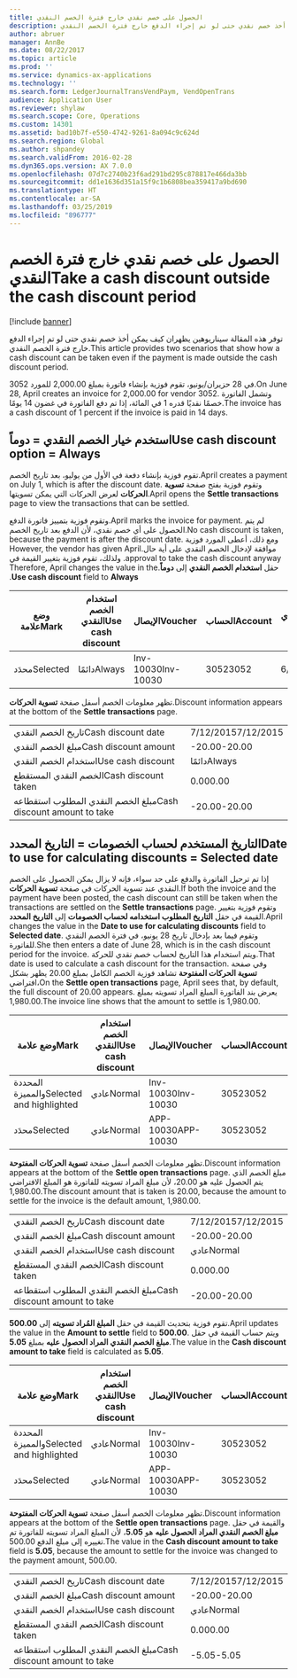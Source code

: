 ```yaml
---
title: الحصول على خصم نقدي خارج فترة الخصم النقدي
description: توفر هذه المقالة سيناريوهين يظهران كيف يمكن أخذ خصم نقدي حتى لو تم إجراء الدفع خارج فترة الخصم النقدي.
author: abruer
manager: AnnBe
ms.date: 08/22/2017
ms.topic: article
ms.prod: ''
ms.service: dynamics-ax-applications
ms.technology: ''
ms.search.form: LedgerJournalTransVendPaym, VendOpenTrans
audience: Application User
ms.reviewer: shylaw
ms.search.scope: Core, Operations
ms.custom: 14301
ms.assetid: bad10b7f-e550-4742-9261-8a094c9c624d
ms.search.region: Global
ms.author: shpandey
ms.search.validFrom: 2016-02-28
ms.dyn365.ops.version: AX 7.0.0
ms.openlocfilehash: 07d7c2740b23f6ad291bd295c878817e466da3bb
ms.sourcegitcommit: dd1e1636d351a15f9c1b6808bea359417a9bd690
ms.translationtype: HT
ms.contentlocale: ar-SA
ms.lasthandoff: 03/25/2019
ms.locfileid: "896777"
---
```

# <a name="take-a-cash-discount-outside-the-cash-discount-period"></a><span data-ttu-id="38aa5-103">الحصول على خصم نقدي خارج فترة الخصم النقدي</span><span class="sxs-lookup"><span data-stu-id="38aa5-103">Take a cash discount outside the cash discount period</span></span>

[!include [banner](../includes/banner.md)]

<span data-ttu-id="38aa5-104">توفر هذه المقالة سيناريوهين يظهران كيف يمكن أخذ خصم نقدي حتى لو تم إجراء الدفع خارج فترة الخصم النقدي.</span><span class="sxs-lookup"><span data-stu-id="38aa5-104">This article provides two scenarios that show how a cash discount can be taken even if the payment is made outside the cash discount period.</span></span>

<span data-ttu-id="38aa5-105">في 28 حزيران/يونيو، تقوم فوزية بإنشاء فاتورة بمبلغ 2,000.00 للمورد 3052.</span><span class="sxs-lookup"><span data-stu-id="38aa5-105">On June 28, April creates an invoice for 2,000.00 for vendor 3052.</span></span> <span data-ttu-id="38aa5-106">وتشمل الفاتورة خصمًا نقديًا قدره 1 في المائة، إذا تم دفع الفاتورة في غضون 14 يومًا.‬</span><span class="sxs-lookup"><span data-stu-id="38aa5-106">The invoice has a cash discount of 1 percent if the invoice is paid in 14 days.</span></span>

## <a name="use-cash-discount-option--always"></a><span data-ttu-id="38aa5-107">استخدم خيار الخصم النقدي = دوماً</span><span class="sxs-lookup"><span data-stu-id="38aa5-107">Use cash discount option = Always</span></span>
<span data-ttu-id="38aa5-108">تقوم فوزية بإنشاء دفعة في الأول من يوليو، بعد تاريخ الخصم.</span><span class="sxs-lookup"><span data-stu-id="38aa5-108">April creates a payment on July 1, which is after the discount date.</span></span> <span data-ttu-id="38aa5-109">وتقوم فوزية بفتح صفحة **تسوية الحركات** لعرض الحركات التي يمكن تسويتها.</span><span class="sxs-lookup"><span data-stu-id="38aa5-109">April opens the **Settle transactions** page to view the transactions that can be settled.</span></span> 

<span data-ttu-id="38aa5-110">وتقوم فوزية بتمييز فاتورة الدفع.</span><span class="sxs-lookup"><span data-stu-id="38aa5-110">April marks the invoice for payment.</span></span> <span data-ttu-id="38aa5-111">لم يتم الحصول على أي خصم نقدي، لأن الدفع بعد تاريخ الخصم.</span><span class="sxs-lookup"><span data-stu-id="38aa5-111">No cash discount is taken, because the payment is after the discount date.</span></span> <span data-ttu-id="38aa5-112">‏‫ومع ذلك، أعطى المورد فوزية موافقة لإدخال الخصم النقدي على أية حال.</span><span class="sxs-lookup"><span data-stu-id="38aa5-112">However, the vendor has given April approval to take the cash discount anyway.</span></span> <span data-ttu-id="38aa5-113">ولذلك، تقوم فوزية بتغيير القيمة في حقل **استخدام الخصم النقدي** إلى **دوماً**.</span><span class="sxs-lookup"><span data-stu-id="38aa5-113">Therefore, April changes the value in the **Use cash discount** field to **Always**.</span></span>

| <span data-ttu-id="38aa5-114">وضع علامة</span><span class="sxs-lookup"><span data-stu-id="38aa5-114">Mark</span></span>     | <span data-ttu-id="38aa5-115">استخدام الخصم النقدي</span><span class="sxs-lookup"><span data-stu-id="38aa5-115">Use cash discount</span></span> | <span data-ttu-id="38aa5-116">الإيصال</span><span class="sxs-lookup"><span data-stu-id="38aa5-116">Voucher</span></span>   | <span data-ttu-id="38aa5-117">الحساب</span><span class="sxs-lookup"><span data-stu-id="38aa5-117">Account</span></span> | <span data-ttu-id="38aa5-118">تاريخ الخصم النقدي</span><span class="sxs-lookup"><span data-stu-id="38aa5-118">Cash discount date</span></span> | <span data-ttu-id="38aa5-119">تاريخ الاستحقاق</span><span class="sxs-lookup"><span data-stu-id="38aa5-119">Due date</span></span>  | <span data-ttu-id="38aa5-120">الفاتورة</span><span class="sxs-lookup"><span data-stu-id="38aa5-120">Invoice</span></span> | <span data-ttu-id="38aa5-121">المبلغ بعملة الحركة</span><span class="sxs-lookup"><span data-stu-id="38aa5-121">Amount in transaction currency</span></span> | <span data-ttu-id="38aa5-122">عملة</span><span class="sxs-lookup"><span data-stu-id="38aa5-122">Currency</span></span> | <span data-ttu-id="38aa5-123">المبلغ المراد تسويته</span><span class="sxs-lookup"><span data-stu-id="38aa5-123">Amount to settle</span></span> |
|----------|-------------------|-----------|---------|--------------------|-----------|---------|--------------------------------|----------|------------------|
| <span data-ttu-id="38aa5-124">محدَد</span><span class="sxs-lookup"><span data-stu-id="38aa5-124">Selected</span></span> | <span data-ttu-id="38aa5-125">دائمًا</span><span class="sxs-lookup"><span data-stu-id="38aa5-125">Always</span></span>            | <span data-ttu-id="38aa5-126">Inv-10030</span><span class="sxs-lookup"><span data-stu-id="38aa5-126">Inv-10030</span></span> | <span data-ttu-id="38aa5-127">3052</span><span class="sxs-lookup"><span data-stu-id="38aa5-127">3052</span></span>    | <span data-ttu-id="38aa5-128">6/28/2015</span><span class="sxs-lookup"><span data-stu-id="38aa5-128">6/28/2015</span></span>          | <span data-ttu-id="38aa5-129">7/12/2015</span><span class="sxs-lookup"><span data-stu-id="38aa5-129">7/12/2015</span></span> | <span data-ttu-id="38aa5-130">10030</span><span class="sxs-lookup"><span data-stu-id="38aa5-130">10030</span></span>   | <span data-ttu-id="38aa5-131">-2,000.00</span><span class="sxs-lookup"><span data-stu-id="38aa5-131">-2,000.00</span></span>                      | <span data-ttu-id="38aa5-132">دولار أمريكي</span><span class="sxs-lookup"><span data-stu-id="38aa5-132">USD</span></span>      | <span data-ttu-id="38aa5-133">-1,980.00</span><span class="sxs-lookup"><span data-stu-id="38aa5-133">-1,980.00</span></span>        |

<span data-ttu-id="38aa5-134">تظهر معلومات الخصم أسفل صفحة **تسوية الحركات**.</span><span class="sxs-lookup"><span data-stu-id="38aa5-134">Discount information appears at the bottom of the **Settle transactions** page.</span></span>

|                              |           |
|------------------------------|-----------|
| <span data-ttu-id="38aa5-135">تاريخ الخصم النقدي</span><span class="sxs-lookup"><span data-stu-id="38aa5-135">Cash discount date</span></span>           | <span data-ttu-id="38aa5-136">7/12/2015</span><span class="sxs-lookup"><span data-stu-id="38aa5-136">7/12/2015</span></span> |
| <span data-ttu-id="38aa5-137">مبلغ الخصم النقدي</span><span class="sxs-lookup"><span data-stu-id="38aa5-137">Cash discount amount</span></span>         | <span data-ttu-id="38aa5-138">-20.00</span><span class="sxs-lookup"><span data-stu-id="38aa5-138">-20.00</span></span>    |
| <span data-ttu-id="38aa5-139">استخدام الخصم النقدي</span><span class="sxs-lookup"><span data-stu-id="38aa5-139">Use cash discount</span></span>            | <span data-ttu-id="38aa5-140">دائمًا</span><span class="sxs-lookup"><span data-stu-id="38aa5-140">Always</span></span>    |
| <span data-ttu-id="38aa5-141">الخصم النقدي المستقطع</span><span class="sxs-lookup"><span data-stu-id="38aa5-141">Cash discount taken</span></span>          | <span data-ttu-id="38aa5-142">0.00</span><span class="sxs-lookup"><span data-stu-id="38aa5-142">0.00</span></span>      |
| <span data-ttu-id="38aa5-143">مبلغ الخصم النقدي المطلوب استقطاعه</span><span class="sxs-lookup"><span data-stu-id="38aa5-143">Cash discount amount to take</span></span> | <span data-ttu-id="38aa5-144">-20.00</span><span class="sxs-lookup"><span data-stu-id="38aa5-144">-20.00</span></span>    |

## <a name="date-to-use-for-calculating-discounts--selected-date"></a><span data-ttu-id="38aa5-145">التاريخ المستخدم لحساب الخصومات = التاريخ المحدد</span><span class="sxs-lookup"><span data-stu-id="38aa5-145">Date to use for calculating discounts = Selected date</span></span>
<span data-ttu-id="38aa5-146">إذا تم ترحيل الفاتورة والدفع على حد سواء، فإنه لا يزال يمكن الحصول على الخصم النقدي عند تسوية الحركات في صفحة **تسوية الحركات**.</span><span class="sxs-lookup"><span data-stu-id="38aa5-146">If both the invoice and the payment have been posted, the cash discount can still be taken when the transactions are settled on the **Settle transactions** page.</span></span> <span data-ttu-id="38aa5-147">وتقوم فوزية بتغيير القيمة في حقل **التاريخ المطلوب استخدامه لحساب الخصومات** إلى **التاريخ المحدد**.</span><span class="sxs-lookup"><span data-stu-id="38aa5-147">April changes the value in the **Date to use for calculating discounts** field to **Selected date**.</span></span> <span data-ttu-id="38aa5-148">وتقوم فيما بعد بإدخال تاريخ 28 يونيو، في فترة الخصم النقدي للفاتورة.</span><span class="sxs-lookup"><span data-stu-id="38aa5-148">She then enters a date of June 28, which is in the cash discount period for the invoice.</span></span> <span data-ttu-id="38aa5-149">ويتم استخدام هذا التاريخ لحساب خصم نقدي للحركة.</span><span class="sxs-lookup"><span data-stu-id="38aa5-149">That date is used to calculate a cash discount for the transaction.</span></span> <span data-ttu-id="38aa5-150">وفي صفحة **تسوية الحركات المفتوحة** تشاهد فوزية الخصم الكامل بمبلغ 20.00  يظهر بشكل افتراضي،</span><span class="sxs-lookup"><span data-stu-id="38aa5-150">On the **Settle open transactions** page, April sees that, by default, the full discount of 20.00 appears.</span></span> <span data-ttu-id="38aa5-151">يعرض بند الفاتورة المبلغ المراد تسويته بمبلغ 1,980.00.</span><span class="sxs-lookup"><span data-stu-id="38aa5-151">The invoice line shows that the amount to settle is 1,980.00.</span></span>

| <span data-ttu-id="38aa5-152">وضع علامة</span><span class="sxs-lookup"><span data-stu-id="38aa5-152">Mark</span></span>                     | <span data-ttu-id="38aa5-153">استخدام الخصم النقدي</span><span class="sxs-lookup"><span data-stu-id="38aa5-153">Use cash discount</span></span> | <span data-ttu-id="38aa5-154">الإيصال</span><span class="sxs-lookup"><span data-stu-id="38aa5-154">Voucher</span></span>   | <span data-ttu-id="38aa5-155">الحساب</span><span class="sxs-lookup"><span data-stu-id="38aa5-155">Account</span></span> | <span data-ttu-id="38aa5-156">تاريخ الخصم النقدي</span><span class="sxs-lookup"><span data-stu-id="38aa5-156">Cash discount date</span></span> | <span data-ttu-id="38aa5-157">تاريخ الاستحقاق</span><span class="sxs-lookup"><span data-stu-id="38aa5-157">Due date</span></span>  | <span data-ttu-id="38aa5-158">الفاتورة</span><span class="sxs-lookup"><span data-stu-id="38aa5-158">Invoice</span></span> | <span data-ttu-id="38aa5-159">المبلغ بعملة الحركة</span><span class="sxs-lookup"><span data-stu-id="38aa5-159">Amount in transaction currency</span></span> | <span data-ttu-id="38aa5-160">عملة</span><span class="sxs-lookup"><span data-stu-id="38aa5-160">Currency</span></span> | <span data-ttu-id="38aa5-161">المبلغ المراد تسويته</span><span class="sxs-lookup"><span data-stu-id="38aa5-161">Amount to settle</span></span> |
|--------------------------|-------------------|-----------|---------|--------------------|-----------|---------|--------------------------------|----------|------------------|
| <span data-ttu-id="38aa5-162">المحددة والمميزة</span><span class="sxs-lookup"><span data-stu-id="38aa5-162">Selected and highlighted</span></span> | <span data-ttu-id="38aa5-163">عادي</span><span class="sxs-lookup"><span data-stu-id="38aa5-163">Normal</span></span>            | <span data-ttu-id="38aa5-164">Inv-10030</span><span class="sxs-lookup"><span data-stu-id="38aa5-164">Inv-10030</span></span> | <span data-ttu-id="38aa5-165">3052</span><span class="sxs-lookup"><span data-stu-id="38aa5-165">3052</span></span>    | <span data-ttu-id="38aa5-166">6/28/2015</span><span class="sxs-lookup"><span data-stu-id="38aa5-166">6/28/2015</span></span>          | <span data-ttu-id="38aa5-167">7/12/2015</span><span class="sxs-lookup"><span data-stu-id="38aa5-167">7/12/2015</span></span> | <span data-ttu-id="38aa5-168">10030</span><span class="sxs-lookup"><span data-stu-id="38aa5-168">10030</span></span>   | <span data-ttu-id="38aa5-169">-2,000.00</span><span class="sxs-lookup"><span data-stu-id="38aa5-169">-2,000.00</span></span>                      | <span data-ttu-id="38aa5-170">دولار أمريكي</span><span class="sxs-lookup"><span data-stu-id="38aa5-170">USD</span></span>      | <span data-ttu-id="38aa5-171">-1,980.00</span><span class="sxs-lookup"><span data-stu-id="38aa5-171">-1,980.00</span></span>        |
| <span data-ttu-id="38aa5-172">محدَد</span><span class="sxs-lookup"><span data-stu-id="38aa5-172">Selected</span></span>                 | <span data-ttu-id="38aa5-173">عادي</span><span class="sxs-lookup"><span data-stu-id="38aa5-173">Normal</span></span>            | <span data-ttu-id="38aa5-174">APP-10030</span><span class="sxs-lookup"><span data-stu-id="38aa5-174">APP-10030</span></span> | <span data-ttu-id="38aa5-175">3052</span><span class="sxs-lookup"><span data-stu-id="38aa5-175">3052</span></span>    | <span data-ttu-id="38aa5-176">7/15/2015</span><span class="sxs-lookup"><span data-stu-id="38aa5-176">7/15/2015</span></span>          | <span data-ttu-id="38aa5-177">7/15/2015</span><span class="sxs-lookup"><span data-stu-id="38aa5-177">7/15/2015</span></span> |         | <span data-ttu-id="38aa5-178">500.00</span><span class="sxs-lookup"><span data-stu-id="38aa5-178">500.00</span></span>                         | <span data-ttu-id="38aa5-179">دولار أمريكي</span><span class="sxs-lookup"><span data-stu-id="38aa5-179">USD</span></span>      | <span data-ttu-id="38aa5-180">500.00</span><span class="sxs-lookup"><span data-stu-id="38aa5-180">500.00</span></span>           |

<span data-ttu-id="38aa5-181">تظهر معلومات الخصم أسفل صفحة **تسوية الحركات المفتوحة**.</span><span class="sxs-lookup"><span data-stu-id="38aa5-181">Discount information appears at the bottom of the **Settle open transactions** page.</span></span> <span data-ttu-id="38aa5-182">مبلغ الخصم الذي يتم الحصول عليه هو 20.00، لأن مبلغ المراد تسويته للفاتورة هو المبلغ الافتراضي 1,980.00.</span><span class="sxs-lookup"><span data-stu-id="38aa5-182">The discount amount that is taken is 20.00, because the amount to settle for the invoice is the default amount, 1,980.00.</span></span>

|                              |           |
|------------------------------|-----------|
| <span data-ttu-id="38aa5-183">تاريخ الخصم النقدي</span><span class="sxs-lookup"><span data-stu-id="38aa5-183">Cash discount date</span></span>           | <span data-ttu-id="38aa5-184">7/12/2015</span><span class="sxs-lookup"><span data-stu-id="38aa5-184">7/12/2015</span></span> |
| <span data-ttu-id="38aa5-185">مبلغ الخصم النقدي</span><span class="sxs-lookup"><span data-stu-id="38aa5-185">Cash discount amount</span></span>         | <span data-ttu-id="38aa5-186">-20.00</span><span class="sxs-lookup"><span data-stu-id="38aa5-186">-20.00</span></span>    |
| <span data-ttu-id="38aa5-187">استخدام الخصم النقدي</span><span class="sxs-lookup"><span data-stu-id="38aa5-187">Use cash discount</span></span>            | <span data-ttu-id="38aa5-188">عادي</span><span class="sxs-lookup"><span data-stu-id="38aa5-188">Normal</span></span>    |
| <span data-ttu-id="38aa5-189">الخصم النقدي المستقطع</span><span class="sxs-lookup"><span data-stu-id="38aa5-189">Cash discount taken</span></span>          | <span data-ttu-id="38aa5-190">0.00</span><span class="sxs-lookup"><span data-stu-id="38aa5-190">0.00</span></span>      |
| <span data-ttu-id="38aa5-191">مبلغ الخصم النقدي المطلوب استقطاعه</span><span class="sxs-lookup"><span data-stu-id="38aa5-191">Cash discount amount to take</span></span> | <span data-ttu-id="38aa5-192">-20.00</span><span class="sxs-lookup"><span data-stu-id="38aa5-192">-20.00</span></span>    |

<span data-ttu-id="38aa5-193">تقوم فوزية بتحديث القيمة في حقل **المبلغ المُراد تسويته** إلى **500.00**.</span><span class="sxs-lookup"><span data-stu-id="38aa5-193">April updates the value in the **Amount to settle** field to **500.00**.</span></span> <span data-ttu-id="38aa5-194">ويتم حساب القيمة في حقل **مبلغ الخصم النقدي المراد الحصول عليه** بمبلغ **5.05**.</span><span class="sxs-lookup"><span data-stu-id="38aa5-194">The value in the **Cash discount amount to take** field is calculated as **5.05**.</span></span>

| <span data-ttu-id="38aa5-195">وضع علامة</span><span class="sxs-lookup"><span data-stu-id="38aa5-195">Mark</span></span>                     | <span data-ttu-id="38aa5-196">استخدام الخصم النقدي</span><span class="sxs-lookup"><span data-stu-id="38aa5-196">Use cash discount</span></span> | <span data-ttu-id="38aa5-197">الإيصال</span><span class="sxs-lookup"><span data-stu-id="38aa5-197">Voucher</span></span>   | <span data-ttu-id="38aa5-198">الحساب</span><span class="sxs-lookup"><span data-stu-id="38aa5-198">Account</span></span> | <span data-ttu-id="38aa5-199">التاريخ</span><span class="sxs-lookup"><span data-stu-id="38aa5-199">Date</span></span>      | <span data-ttu-id="38aa5-200">تاريخ الاستحقاق</span><span class="sxs-lookup"><span data-stu-id="38aa5-200">Due date</span></span>  | <span data-ttu-id="38aa5-201">الفاتورة</span><span class="sxs-lookup"><span data-stu-id="38aa5-201">Invoice</span></span> | <span data-ttu-id="38aa5-202">المبلغ بعملة الحركة</span><span class="sxs-lookup"><span data-stu-id="38aa5-202">Amount in transaction currency</span></span> | <span data-ttu-id="38aa5-203">عملة</span><span class="sxs-lookup"><span data-stu-id="38aa5-203">Currency</span></span> | <span data-ttu-id="38aa5-204">المبلغ المراد تسويته</span><span class="sxs-lookup"><span data-stu-id="38aa5-204">Amount to settle</span></span> |
|--------------------------|-------------------|-----------|---------|-----------|-----------|---------|--------------------------------|----------|------------------|
| <span data-ttu-id="38aa5-205">المحددة والمميزة</span><span class="sxs-lookup"><span data-stu-id="38aa5-205">Selected and highlighted</span></span> | <span data-ttu-id="38aa5-206">عادي</span><span class="sxs-lookup"><span data-stu-id="38aa5-206">Normal</span></span>            | <span data-ttu-id="38aa5-207">Inv-10030</span><span class="sxs-lookup"><span data-stu-id="38aa5-207">Inv-10030</span></span> | <span data-ttu-id="38aa5-208">3052</span><span class="sxs-lookup"><span data-stu-id="38aa5-208">3052</span></span>    | <span data-ttu-id="38aa5-209">6/28/2015</span><span class="sxs-lookup"><span data-stu-id="38aa5-209">6/28/2015</span></span> | <span data-ttu-id="38aa5-210">7/12/2015</span><span class="sxs-lookup"><span data-stu-id="38aa5-210">7/12/2015</span></span> | <span data-ttu-id="38aa5-211">10030</span><span class="sxs-lookup"><span data-stu-id="38aa5-211">10030</span></span>   | <span data-ttu-id="38aa5-212">2,000.00</span><span class="sxs-lookup"><span data-stu-id="38aa5-212">2,000.00</span></span>                       | <span data-ttu-id="38aa5-213">دولار أمريكي</span><span class="sxs-lookup"><span data-stu-id="38aa5-213">USD</span></span>      | <span data-ttu-id="38aa5-214">-500.00</span><span class="sxs-lookup"><span data-stu-id="38aa5-214">-500.00</span></span>          |
| <span data-ttu-id="38aa5-215">محدَد</span><span class="sxs-lookup"><span data-stu-id="38aa5-215">Selected</span></span>                 | <span data-ttu-id="38aa5-216">عادي</span><span class="sxs-lookup"><span data-stu-id="38aa5-216">Normal</span></span>            | <span data-ttu-id="38aa5-217">APP-10030</span><span class="sxs-lookup"><span data-stu-id="38aa5-217">APP-10030</span></span> | <span data-ttu-id="38aa5-218">3052</span><span class="sxs-lookup"><span data-stu-id="38aa5-218">3052</span></span>    | <span data-ttu-id="38aa5-219">7/15/2015</span><span class="sxs-lookup"><span data-stu-id="38aa5-219">7/15/2015</span></span> | <span data-ttu-id="38aa5-220">7/15/2015</span><span class="sxs-lookup"><span data-stu-id="38aa5-220">7/15/2015</span></span> |         | <span data-ttu-id="38aa5-221">500.00</span><span class="sxs-lookup"><span data-stu-id="38aa5-221">500.00</span></span>                         | <span data-ttu-id="38aa5-222">دولار أمريكي</span><span class="sxs-lookup"><span data-stu-id="38aa5-222">USD</span></span>      | <span data-ttu-id="38aa5-223">500.00</span><span class="sxs-lookup"><span data-stu-id="38aa5-223">500.00</span></span>           |

<span data-ttu-id="38aa5-224">تظهر معلومات الخصم أسفل صفحة **تسوية الحركات المفتوحة**.</span><span class="sxs-lookup"><span data-stu-id="38aa5-224">Discount information appears at the bottom of the **Settle open transactions** page.</span></span> <span data-ttu-id="38aa5-225">والقيمة في حقل **مبلغ الخصم النقدي المراد الحصول عليه** هو **5.05**، لأن المبلغ المراد تسويته للفاتورة تم تغييره إلى مبلغ الدفع 500.00.</span><span class="sxs-lookup"><span data-stu-id="38aa5-225">The value in the **Cash discount amount to take** field is **5.05**, because the amount to settle for the invoice was changed to the payment amount, 500.00.</span></span>

|                              |           |
|------------------------------|-----------|
| <span data-ttu-id="38aa5-226">تاريخ الخصم النقدي</span><span class="sxs-lookup"><span data-stu-id="38aa5-226">Cash discount date</span></span>           | <span data-ttu-id="38aa5-227">7/12/2015</span><span class="sxs-lookup"><span data-stu-id="38aa5-227">7/12/2015</span></span> |
| <span data-ttu-id="38aa5-228">مبلغ الخصم النقدي</span><span class="sxs-lookup"><span data-stu-id="38aa5-228">Cash discount amount</span></span>         | <span data-ttu-id="38aa5-229">-20.00</span><span class="sxs-lookup"><span data-stu-id="38aa5-229">-20.00</span></span>    |
| <span data-ttu-id="38aa5-230">استخدام الخصم النقدي</span><span class="sxs-lookup"><span data-stu-id="38aa5-230">Use cash discount</span></span>            | <span data-ttu-id="38aa5-231">عادي</span><span class="sxs-lookup"><span data-stu-id="38aa5-231">Normal</span></span>    |
| <span data-ttu-id="38aa5-232">الخصم النقدي المستقطع</span><span class="sxs-lookup"><span data-stu-id="38aa5-232">Cash discount taken</span></span>          | <span data-ttu-id="38aa5-233">0.00</span><span class="sxs-lookup"><span data-stu-id="38aa5-233">0.00</span></span>      |
| <span data-ttu-id="38aa5-234">مبلغ الخصم النقدي المطلوب استقطاعه</span><span class="sxs-lookup"><span data-stu-id="38aa5-234">Cash discount amount to take</span></span> | <span data-ttu-id="38aa5-235">-5.05</span><span class="sxs-lookup"><span data-stu-id="38aa5-235">-5.05</span></span>     |





